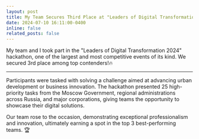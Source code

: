 ```yaml
---
layout: post
title: My Team Secures Third Place at "Leaders of Digital Transformation 2024" Hackathon.
date: 2024-07-10 16:11:00-0400
inline: false
related_posts: false
---
```


My team and I took part in the "Leaders of Digital Transformation 2024" hackathon, one of the largest and most competitive events of its kind. We secured 3rd place among top contenders!🔥

---

Participants were tasked with solving a challenge aimed at advancing urban development or business innovation. The hackathon presented 25 high-priority tasks from the Moscow Government, regional administrations across Russia, and major corporations, giving teams the opportunity to showcase their digital solutions.

Our team rose to the occasion, demonstrating exceptional professionalism and innovation, ultimately earning a spot in the top 3 best-performing teams. 🏆
